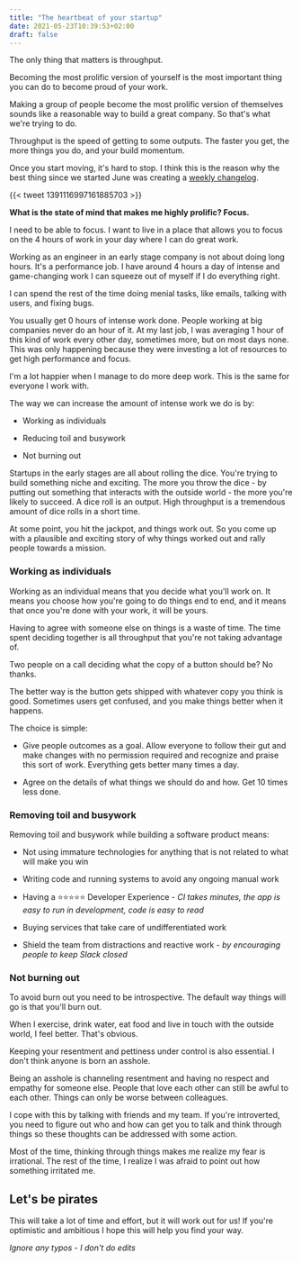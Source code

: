 ```yaml
---
title: "The heartbeat of your startup"
date: 2021-05-23T10:39:53+02:00
draft: false
---
```


The only thing that matters is throughput.

Becoming the most prolific version of yourself is the most important thing you can do to become proud of your work.

Making a group of people become the most prolific version of themselves sounds like a reasonable way to build a great company. So that's what we're trying to do.

Throughput is the speed of getting to some outputs. The faster you get, the more things you do, and your build momentum.

Once you start moving, it's hard to stop. I think this is the reason why the best thing since we started June was creating a [weekly changelog](https://changelog.june.so/).

{{< tweet 1391116997161885703  >}}

**What is the state of mind that makes me highly prolific? Focus.**

I need to be able to focus. I want to live in a place that allows you to focus on the 4 hours of work in your day where I can do great work.

Working as an engineer in an early stage company is not about doing long hours. It's a performance job. I have around 4 hours a day of intense and game-changing work I can squeeze out of myself if I do everything right.

I can spend the rest of the time doing menial tasks, like emails, talking with users, and fixing bugs.

You usually get 0 hours of intense work done. People working at big companies never do an hour of it. At my last job, I was averaging 1 hour of this kind of work every other day, sometimes more, but on most days none. This was only happening because they were investing a lot of resources to get high performance and focus.

I'm a lot happier when I manage to do more deep work. This is the same for everyone I work with.

The way we can increase the amount of intense work we do is by:

- Working as individuals

- Reducing toil and busywork

- Not burning out

Startups in the early stages are all about rolling the dice. You're trying to build something niche and exciting. The more you throw the dice - by putting out something that interacts with the outside world - the more you're likely to succeed. A dice roll is an output. High throughput is a tremendous amount of dice rolls in a short time.

At some point, you hit the jackpot, and things work out. So you come up with a plausible and exciting story of why things worked out and rally people towards a mission.

### Working as individuals

Working as an individual means that you decide what you'll work on. It means you choose how you're going to do things end to end, and it means that once you're done with your work, it will be yours.

Having to agree with someone else on things is a waste of time. The time spent deciding together is all throughput that you're not taking advantage of.

Two people on a call deciding what the copy of a button should be? No thanks.

The better way is the button gets shipped with whatever copy you think is good. Sometimes users get confused, and you make things better when it happens.

The choice is simple:

- Give people outcomes as a goal. Allow everyone to follow their gut and make changes with no permission required and recognize and praise this sort of work. Everything gets better many times a day.

- Agree on the details of what things we should do and how. Get 10 times less done.

### Removing toil and busywork

Removing toil and busywork while building a software product means:

- Not using immature technologies for anything that is not related to what will make you win

- Writing code and running systems to avoid any ongoing manual work

- Having a ⭐️⭐️⭐️⭐️⭐️ Developer Experience - _CI takes minutes, the app is easy to run in development, code is easy to read_

- Buying services that take care of undifferentiated work

- Shield the team from distractions and reactive work - _by encouraging people to keep Slack closed_

### Not burning out

To avoid burn out you need to be introspective. The default way things will go is that you'll burn out.

When I exercise, drink water, eat food and live in touch with the outside world, I feel better. That's obvious.

Keeping your resentment and pettiness under control is also essential. I don't think anyone is born an asshole.

Being an asshole is channeling resentment and having no respect and empathy for someone else. People that love each other can still be awful to each other. Things can only be worse between colleagues.

I cope with this by talking with friends and my team. If you're introverted, you need to figure out who and how can get you to talk and think through things so these thoughts can be addressed with some action.

Most of the time, thinking through things makes me realize my fear is irrational. The rest of the time, I realize I was afraid to point out how something irritated me.

## Let's be pirates

This will take a lot of time and effort, but it will work out for us! If you're optimistic and ambitious I hope this will help you find your way.

_Ignore any typos - I don't do edits_
